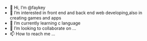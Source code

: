 - 👋 Hi, I’m @faykey
- 👀 I’m interested in front end and back end web developing,also in creating games and apps
- 🌱 I’m currently learning c language
- 💞️ I’m looking to collaborate on ...
- 📫 How to reach me ...

<!---
faykey/faykey is a ✨ special ✨ repository because its `README.md` (this file) appears on your GitHub profile.
You can click the Preview link to take a look at your changes.
--->
